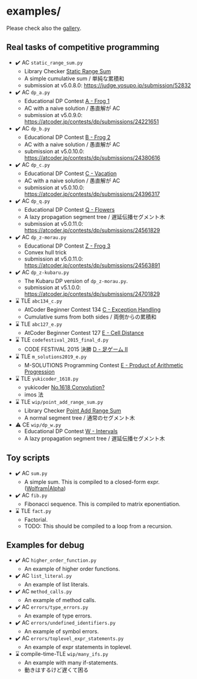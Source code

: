 # examples/

Please check also the [gallery](https://kmyk.github.io/Jikka/gallery).

## Real tasks of competitive programming

- :heavy_check_mark: AC `static_range_sum.py`
  - Library Checker [Static Range Sum](https://judge.yosupo.jp/problem/static_range_sum)
  - A simple cumulative sum / 単純な累積和
  - submission at v5.0.8.0: <https://judge.yosupo.jp/submission/52832>
- :heavy_check_mark: AC `dp_a.py`
  - Educational DP Contest [A - Frog 1](https://atcoder.jp/contests/dp/tasks/dp_a)
  - AC with a naive solution / 愚直解が AC
  - submission at v5.0.9.0: <https://atcoder.jp/contests/dp/submissions/24221651>
- :heavy_check_mark: AC `dp_b.py`
  - Educational DP Contest [B - Frog 2](https://atcoder.jp/contests/dp/tasks/dp_b)
  - AC with a naive solution / 愚直解が AC
  - submission at v5.0.10.0: <https://atcoder.jp/contests/dp/submissions/24380616>
- :heavy_check_mark: AC `dp_c.py`
  - Educational DP Contest [C - Vacation](https://atcoder.jp/contests/dp/tasks/dp_c)
  - AC with a naive solution / 愚直解が AC
  - submission at v5.0.10.0: <https://atcoder.jp/contests/dp/submissions/24396317>
- :heavy_check_mark: AC `dp_q.py`
  - Educational DP Contest [Q - Flowers](https://atcoder.jp/contests/dp/tasks/dp_q)
  - A lazy propagation segment tree / 遅延伝播セグメント木
  - submission at v5.0.11.0: <https://atcoder.jp/contests/dp/submissions/24561829>
- :heavy_check_mark: AC `dp_z-morau.py`
  - Educational DP Contest [Z - Frog 3](https://atcoder.jp/contests/dp/tasks/dp_z)
  - Convex hull trick
  - submission at v5.0.11.0: <https://atcoder.jp/contests/dp/submissions/24563891>
- :heavy_check_mark: AC `dp_z-kubaru.py`
  - The Kubaru DP version of `dp_z-morau.py`.
  - submission at v5.1.0.0: <https://atcoder.jp/contests/dp/submissions/24701829>
- :hourglass: TLE `abc134_c.py`
  - AtCoder Beginner Contest 134 [C - Exception Handling](https://atcoder.jp/contests/abc134/tasks/abc134_c)
  - Cumulative sums from both sides / 両側からの累積和
- :hourglass: TLE `abc127_e.py`
  - AtCoder Beginner Contest 127 [E - Cell Distance](https://atcoder.jp/contests/abc127/tasks/abc127_e)
- :hourglass: TLE `codefestival_2015_final_d.py`
  - CODE FESTIVAL 2015 決勝 [D - 足ゲーム II](https://atcoder.jp/contests/code-festival-2015-final-open/tasks/codefestival_2015_final_d)
- :hourglass: TLE `m_solutions2019_e.py`
  - M-SOLUTIONS Programming Contest [E - Product of Arithmetic Progression](https://atcoder.jp/contests/m-solutions2019/tasks/m_solutions2019_e?lang=ja)
- :hourglass: TLE `yukicoder_1618.py`
  - yukicoder [No.1618 Convolution?](https://yukicoder.me/problems/no/1618)
  - imos 法
- :hourglass: TLE `wip/point_add_range_sum.py`
  - Library Checker [Point Add Range Sum](https://judge.yosupo.jp/problem/point_add_range_sum)
  - A normal segment tree / 通常のセグメント木
- :warning: CE `wip/dp_w.py`
  - Educational DP Contest [W - Intervals](https://atcoder.jp/contests/dp/tasks/dp_w)
  - A lazy propagation segment tree / 遅延伝播セグメント木

## Toy scripts

- :heavy_check_mark: AC `sum.py`
  - A simple sum. This is compiled to a closed-form expr. ([Wolfram&#124;Alpha](https://www.wolframalpha.com/input/?i=%5Csum_x%5E%7Bn+-+1%7D+%28ax+%2B+b%29))
- :heavy_check_mark: AC `fib.py`
  - Fibonacci sequence. This is compiled to matrix eponentiation.
- :hourglass: TLE `fact.py`
  - Factorial.
  - TODO: This should be compiled to a loop from a recursion.

## Examples for debug

- :heavy_check_mark: AC `higher_order_function.py`
  - An example of higher order functions.
- :heavy_check_mark: AC `list_literal.py`
  - An example of list literals.
- :heavy_check_mark: AC `method_calls.py`
  - An example of method calls.
- :heavy_check_mark: AC `errors/type_errors.py`
  - An example of type errors.
- :heavy_check_mark: AC `errors/undefined_identifiers.py`
  - An example of symbol errors.
- :heavy_check_mark: AC `errors/toplevel_expr_statements.py`
  - An example of expr statements in toplevel.
- :hourglass: compile-time-TLE `wip/many_ifs.py`
  - An example with many if-statements.
  - 動きはするけど遅くて困る
